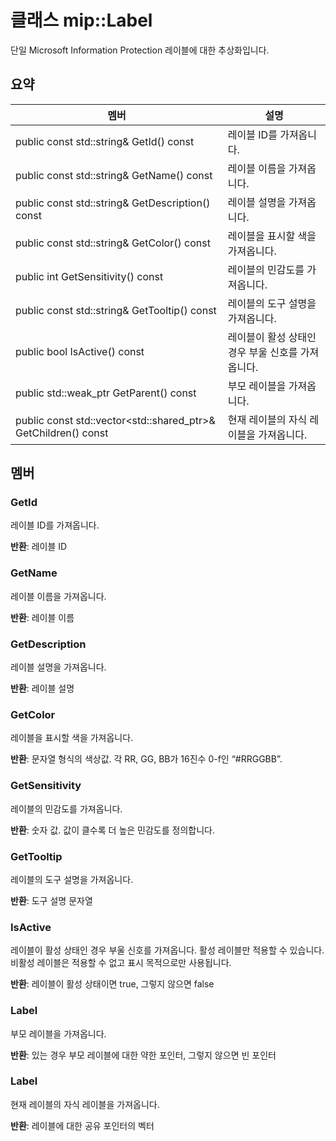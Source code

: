 # <a name="class-miplabel"></a>클래스 mip::Label 
단일 Microsoft Information Protection 레이블에 대한 추상화입니다.
  
## <a name="summary"></a>요약
 멤버                        | 설명                                
--------------------------------|---------------------------------------------
 public const std::string& GetId() const  |  레이블 ID를 가져옵니다.
 public const std::string& GetName() const  |  레이블 이름을 가져옵니다.
 public const std::string& GetDescription() const  |  레이블 설명을 가져옵니다.
 public const std::string& GetColor() const  |  레이블을 표시할 색을 가져옵니다.
 public int GetSensitivity() const  |  레이블의 민감도를 가져옵니다.
 public const std::string& GetTooltip() const  |  레이블의 도구 설명을 가져옵니다.
 public bool IsActive() const  |  레이블이 활성 상태인 경우 부울 신호를 가져옵니다.
public std::weak_ptr<Label> GetParent() const  |  부모 레이블을 가져옵니다.
public const std::vector<std::shared_ptr<Label>>& GetChildren() const  |  현재 레이블의 자식 레이블을 가져옵니다.
  
## <a name="members"></a>멤버
  
### <a name="getid"></a>GetId
레이블 ID를 가져옵니다.

  
**반환**: 레이블 ID
  
### <a name="getname"></a>GetName
레이블 이름을 가져옵니다.

  
**반환**: 레이블 이름
  
### <a name="getdescription"></a>GetDescription
레이블 설명을 가져옵니다.

  
**반환**: 레이블 설명
  
### <a name="getcolor"></a>GetColor
레이블을 표시할 색을 가져옵니다.

  
**반환**: 문자열 형식의 색상값. 각 RR, GG, BB가 16진수 0-f인 “#RRGGBB”.
  
### <a name="getsensitivity"></a>GetSensitivity
레이블의 민감도를 가져옵니다.

  
**반환**: 숫자 값. 값이 클수록 더 높은 민감도를 정의합니다.
  
### <a name="gettooltip"></a>GetTooltip
레이블의 도구 설명을 가져옵니다.

  
**반환**: 도구 설명 문자열
  
### <a name="isactive"></a>IsActive
레이블이 활성 상태인 경우 부울 신호를 가져옵니다.
활성 레이블만 적용할 수 있습니다. 비활성 레이블은 적용할 수 없고 표시 목적으로만 사용됩니다. 

  
**반환**: 레이블이 활성 상태이면 true, 그렇지 않으면 false
  
### <a name="label"></a>Label
부모 레이블을 가져옵니다.

  
**반환**: 있는 경우 부모 레이블에 대한 약한 포인터, 그렇지 않으면 빈 포인터
  
### <a name="label"></a>Label
현재 레이블의 자식 레이블을 가져옵니다.

  
**반환**: 레이블에 대한 공유 포인터의 벡터